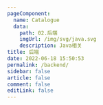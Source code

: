 ```yaml
---
pageComponent:
  name: Catalogue
  data:
    path: 02.后端
    imgUrl: /img/svg/java.svg
    description: Java相关
title: 后端
date: 2022-06-18 15:50:53
permalink: /backend/
sidebar: false
article: false
comment: false
editLink: false
---
```

